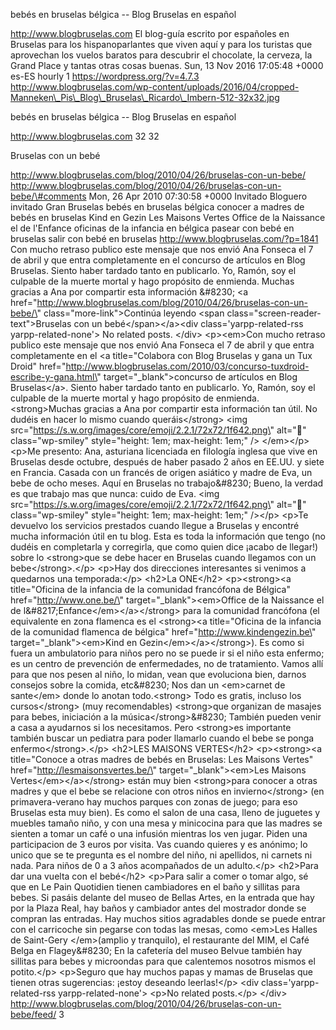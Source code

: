 bebés en bruselas bélgica -- Blog Bruselas en español

http://www.blogbruselas.com El blog-guía escrito por españoles en
Bruselas para los hispanoparlantes que viven aquí y para los turistas
que aprovechan los vuelos baratos para descubrir el chocolate, la
cerveza, la Grand Place y tantas otras cosas buenas. Sun, 13 Nov 2016
17:05:48 +0000 es-ES hourly 1 https://wordpress.org/?v=4.7.3
http://www.blogbruselas.com/wp-content/uploads/2016/04/cropped-Manneken\_Pis\_Blog\_Bruselas\_Ricardo\_Imbern-512-32x32.jpg

bebés en bruselas bélgica -- Blog Bruselas en español

http://www.blogbruselas.com 32 32

Bruselas con un bebé

http://www.blogbruselas.com/blog/2010/04/26/bruselas-con-un-bebe/
http://www.blogbruselas.com/blog/2010/04/26/bruselas-con-un-bebe/\#comments
Mon, 26 Apr 2010 07:30:58 +0000 Invitado Bloguero invitado Gran Bruselas
bebés en bruselas bélgica conocer a madres de bebés en bruselas Kind en
Gezin Les Maisons Vertes Office de la Naissance el de l\'Enfance
oficinas de la infancia en bélgica pasear con bebé en bruselas salir con
bebé en bruselas http://www.blogbruselas.com/?p=1841 Con mucho retraso
publico este mensaje que nos envió Ana Fonseca el 7 de abril y que entra
completamente en el concurso de artículos en Blog Bruselas. Siento haber
tardado tanto en publicarlo. Yo, Ramón, soy el culpable de la muerte
mortal y hago propósito de enmienda. Muchas gracias a Ana por compartir
esta información &\#8230; \<a
href=\"http://www.blogbruselas.com/blog/2010/04/26/bruselas-con-un-bebe/\"
class=\"more-link\"\>Continúa leyendo \<span
class=\"screen-reader-text\"\>Bruselas con un bebé\</span\>\</a\>\<div
class=\'yarpp-related-rss yarpp-related-none\'\> No related posts.
\</div\> \<p\>\<em\>Con mucho retraso publico este mensaje que nos envió
Ana Fonseca el 7 de abril y que entra completamente en el \<a
title=\"Colabora con Blog Bruselas y gana un Tux Droid\"
href=\"http://www.blogbruselas.com/2010/03/concurso-tuxdroid-escribe-y-gana.html\"
target=\"\_blank\"\>concurso de artículos en Blog Bruselas\</a\>. Siento
haber tardado tanto en publicarlo. Yo, Ramón, soy el culpable de la
muerte mortal y hago propósito de enmienda. \<strong\>Muchas gracias a
Ana por compartir esta información tan útil. No dudéis en hacer lo mismo
cuando queráis\</strong\> \<img
src=\"https://s.w.org/images/core/emoji/2.2.1/72x72/1f642.png\"
alt=\"🙂\" class=\"wp-smiley\" style=\"height: 1em; max-height: 1em;\"
/\> \</em\>\</p\> \<p\>Me presento: Ana, asturiana licenciada en
filología inglesa que vive en Bruselas desde octubre, después de haber
pasado 2 años en EE.UU. y siete en Francia. Casada con un francés de
origen asiático y madre de Eva, un bebe de ocho meses. Aquí en Bruselas
no trabajo&\#8230; Bueno, la verdad es que trabajo mas que nunca: cuido
de Eva. \<img
src=\"https://s.w.org/images/core/emoji/2.2.1/72x72/1f642.png\"
alt=\"🙂\" class=\"wp-smiley\" style=\"height: 1em; max-height: 1em;\"
/\>\</p\> \<p\>Te devuelvo los servicios prestados cuando llegue a
Bruselas y encontré mucha información útil en tu blog. Esta es toda la
información que tengo (no dudéis en completarla y corregirla, que como
quien dice ¡acabo de llegar!) sobre lo \<strong\>que se debe hacer en
Bruselas cuando llegamos con un bebe\</strong\>.\</p\> \<p\>Hay dos
direcciones interesantes si venimos a quedarnos una temporada:\</p\>
\<h2\>La ONE\</h2\> \<p\>\<strong\>\<a title=\"Oficina de la infancia de
la comunidad francófona de Bélgica\" href=\"http://www.one.be/\"
target=\"\_blank\"\>\<em\>Office de la Naissance el de
l&\#8217;Enfance\</em\>\</a\>\</strong\> para la comunidad francófona
(el equivalente en zona flamenca es el \<strong\>\<a title=\"Oficina de
la infancia de la comunidad flamenca de bélgica\"
href=\"http://www.kindengezin.be\" target=\"\_blank\"\>\<em\>Kind en
Gezin\</em\>\</a\>\</strong\>). Es como si fuera un ambulatorio para
niños pero no se puede ir si el niño esta enfermo; es un centro de
prevención de enfermedades, no de tratamiento. Vamos allí para que nos
pesen al niño, lo midan, vean que evoluciona bien, darnos consejos sobre
la comida, etc&\#8230; Nos dan un \<em\>carnet de sante\</em\> donde lo
anotan todo.\<strong\> Todo es gratis, incluso los cursos\</strong\>
(muy recomendables) \<strong\>que organizan de masajes para bebes,
iniciación a la música\</strong\>&\#8230; También pueden venir a casa a
ayudarnos si los necesitamos. Pero \<strong\>es importante también
buscar un pediatra para poder llamarlo cuando el bebe se ponga
enfermo\</strong\>.\</p\> \<h2\>LES MAISONS VERTES\</h2\>
\<p\>\<strong\>\<a title=\"Conoce a otras madres de bebés en Bruselas:
Les Maisons Vertes\" href=\"http://lesmaisonsvertes.be/\"
target=\"\_blank\"\>\<em\>Les Maisons Vertes\</em\>\</a\>\</strong\>
están muy bien \<strong\>para conocer a otras madres y que el bebe se
relacione con otros niños en invierno\</strong\> (en primavera-verano
hay muchos parques con zonas de juego; para eso Bruselas esta muy bien).
Es como el salon de una casa, lleno de juguetes y muebles tamaño niño, y
con una mesa y minicocina para que las madres se sienten a tomar un café
o una infusión mientras los ven jugar. Piden una participacion de 3
euros por visita. Vas cuando quieres y es anónimo; lo unico que se te
pregunta es el nombre del niño, ni apellidos, ni carnets ni nada. Para
niños de 0 a 3 años acompañados de un adulto.\</p\> \<h2\>Para dar una
vuelta con el bebé\</h2\> \<p\>Para salir a comer o tomar algo, sé que
en Le Pain Quotidien tienen cambiadores en el baño y sillitas para
bebes. Si pasáis delante del museo de Bellas Artes, en la entrada que
hay por la Plaza Real, hay baños y cambiador antes del mostrador donde
se compran las entradas. Hay muchos sitios agradables donde se puede
entrar con el carricoche sin pegarse con todas las mesas, como \<em\>Les
Halles de Saint-Gery \</em\>(amplio y tranquilo), el restaurante del
MIM, el Café Belga en Flagey&\#8230; En la cafetería del museo Belvue
también hay sillitas para bebes y microondas para que calentemos
nosotros mismos el potito.\</p\> \<p\>Seguro que hay muchos papas y
mamas de Bruselas que tienen otras sugerencias: ¡estoy deseando
leerlas!\</p\> \<div class=\'yarpp-related-rss yarpp-related-none\'\>
\<p\>No related posts.\</p\> \</div\>
http://www.blogbruselas.com/blog/2010/04/26/bruselas-con-un-bebe/feed/ 3
